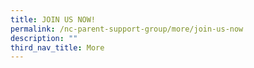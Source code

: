 ```yaml
---
title: JOIN US NOW!
permalink: /nc-parent-support-group/more/join-us-now
description: ""
third_nav_title: More
---
```

